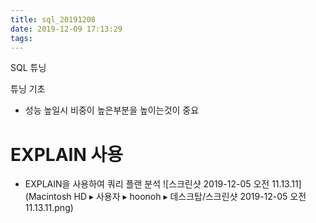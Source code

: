 ```yaml
---
title: sql_20191208
date: 2019-12-09 17:13:29
tags:
---
```

SQL 튜닝

튜닝 기초
- 성능 높일시 비중이 높은부분을 높이는것이 중요


# EXPLAIN 사용
- EXPLAIN을 사용하여 쿼리 플랜 분석
![스크린샷 2019-12-05 오전 11.13.11](‎⁨Macintosh HD⁩ ▸ ⁨사용자⁩ ▸ ⁨hoonoh⁩ ▸ ⁨데스크탑⁩/스크린샷 2019-12-05 오전 11.13.11.png)